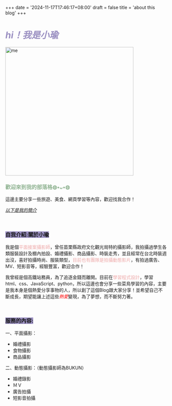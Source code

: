 +++
date = '2024-11-17T17:46:17+08:00'
draft = false
title = 'about this blog'
+++

<h1 style="color:#9B90C2"><em>hi！我是小瑜</em></h1>
<img src="https://i.ibb.co/K6TNtY5/20211002-DOU02625.jpg" alt="me" width="400">
<h3 style="color:#91B493"><strong>歡迎來到我的部落格◍•ᴗ•◍ </strong></h3>
<p>這邊主要分享一些旅遊、美食、網頁學習等內容，歡迎找我合作！</p>
<p style="color:#9B90C2 ; text-decoration:underline;" ><a href="#me"><em>以下是我的簡介</em></a></p>
<!--more-->
<br>
<h3 id="me"><span style="background-color:#9B90C2; color:;">自我介紹:關於小瑜</span></h3>
<p>我是個<span style="color:#EEA9A9">平面接案攝影師</span>，曾任苗栗縣政府文化觀光局特約攝影師，我拍攝過學生各類服裝設計及棚內拍設、婚禮攝影、商品攝影、時裝走秀，並且經常在台北時裝週出沒，喜好拍攝時尚、服裝類型，<span style="color:#EEA9A9">目前也有團隊是拍攝動態影片</span>，有拍過廣告、MV、短影音等，經驗豐富，歡迎合作！</p>
<p>我曾經是個高鐵站務員，為了追逐金錢而離開。目前在<span style="color:#EEA9A9">學習程式設計</span>，學習html、css、JavaScript、python，所以這邊也會分享一些菜鳥學習的內容，主要是我本身是個熱愛分享事物的人，所以創了這個Blog跟大家分享！並希望自己不斷成長，期望能讓上述這些<em style="color:red">熱愛</em>變現，為了夢想，而不斷努力著。</p>
<br>
<h3 ><span style="background-color:#9B90C2; color:;">服務的內容:</span></h3>
<p>一、平面攝影：</p>
<ul>
    <li>婚禮攝影</li>
    <li>食物攝影</li>
    <li>商品攝影</li>
</ul>
<p>二、動態攝影：（動態攝影師為BUKUN）</p>
<ul>
    <li>婚禮錄影</li>
    <li>ＭＶ</li>
    <li>廣告拍攝</li>
    <li>短影音拍攝</li>
</ul>
